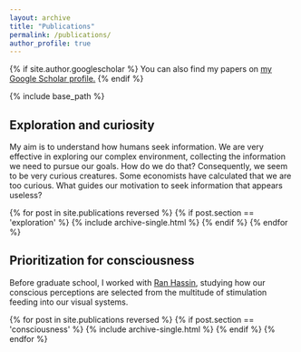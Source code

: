 ```yaml
---
layout: archive
title: "Publications"
permalink: /publications/
author_profile: true
---
```

{% if site.author.googlescholar %}
  You can also find my papers on <u><a href="{{site.author.googlescholar}}">my Google Scholar profile</a>.</u>
{% endif %}

{% include base_path %}

<h2>Exploration and curiosity</h2>
<p>My aim is to understand how humans seek information. We are very effective in exploring our complex environment, collecting the information we need to pursue our goals. How do we do that? Consequently, we seem to be very curious creatures. Some economists have calculated that we are too curious. What guides our motivation to seek information that appears useless?</p> 

{% for post in site.publications reversed %}
  {% if post.section == 'exploration' %}
      {% include archive-single.html %}
  {% endif %}
{% endfor %}

<h2>Prioritization for consciousness</h2>
<p>Before graduate school, I worked with <a href="http://labconscious.huji.ac.il/">Ran Hassin</a>, studying how our conscious perceptions are selected from the multitude of stimulation feeding into our visual systems.</p>
{% for post in site.publications reversed %}
  {% if post.section == 'consciousness' %}
      {% include archive-single.html %}
  {% endif %}
{% endfor %}
